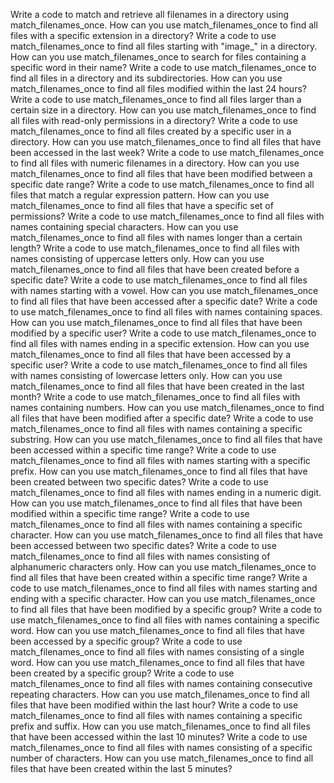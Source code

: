 Write a code to match and retrieve all filenames in a directory using match_filenames_once.
How can you use match_filenames_once to find all files with a specific extension in a directory?
Write a code to use match_filenames_once to find all files starting with "image_" in a directory.
How can you use match_filenames_once to search for files containing a specific word in their name?
Write a code to use match_filenames_once to find all files in a directory and its subdirectories.
How can you use match_filenames_once to find all files modified within the last 24 hours?
Write a code to use match_filenames_once to find all files larger than a certain size in a directory.
How can you use match_filenames_once to find all files with read-only permissions in a directory?
Write a code to use match_filenames_once to find all files created by a specific user in a directory.
How can you use match_filenames_once to find all files that have been accessed in the last week?
Write a code to use match_filenames_once to find all files with numeric filenames in a directory.
How can you use match_filenames_once to find all files that have been modified between a specific date range?
Write a code to use match_filenames_once to find all files that match a regular expression pattern.
How can you use match_filenames_once to find all files that have a specific set of permissions?
Write a code to use match_filenames_once to find all files with names containing special characters.
How can you use match_filenames_once to find all files with names longer than a certain length?
Write a code to use match_filenames_once to find all files with names consisting of uppercase letters only.
How can you use match_filenames_once to find all files that have been created before a specific date?
Write a code to use match_filenames_once to find all files with names starting with a vowel.
How can you use match_filenames_once to find all files that have been accessed after a specific date?
Write a code to use match_filenames_once to find all files with names containing spaces.
How can you use match_filenames_once to find all files that have been modified by a specific user?
Write a code to use match_filenames_once to find all files with names ending in a specific extension.
How can you use match_filenames_once to find all files that have been accessed by a specific user?
Write a code to use match_filenames_once to find all files with names consisting of lowercase letters only.
How can you use match_filenames_once to find all files that have been created in the last month?
Write a code to use match_filenames_once to find all files with names containing numbers.
How can you use match_filenames_once to find all files that have been modified after a specific date?
Write a code to use match_filenames_once to find all files with names containing a specific substring.
How can you use match_filenames_once to find all files that have been accessed within a specific time range?
Write a code to use match_filenames_once to find all files with names starting with a specific prefix.
How can you use match_filenames_once to find all files that have been created between two specific dates?
Write a code to use match_filenames_once to find all files with names ending in a numeric digit.
How can you use match_filenames_once to find all files that have been modified within a specific time range?
Write a code to use match_filenames_once to find all files with names containing a specific character.
How can you use match_filenames_once to find all files that have been accessed between two specific dates?
Write a code to use match_filenames_once to find all files with names consisting of alphanumeric characters only.
How can you use match_filenames_once to find all files that have been created within a specific time range?
Write a code to use match_filenames_once to find all files with names starting and ending with a specific character.
How can you use match_filenames_once to find all files that have been modified by a specific group?
Write a code to use match_filenames_once to find all files with names containing a specific word.
How can you use match_filenames_once to find all files that have been accessed by a specific group?
Write a code to use match_filenames_once to find all files with names consisting of a single word.
How can you use match_filenames_once to find all files that have been created by a specific group?
Write a code to use match_filenames_once to find all files with names containing consecutive repeating characters.
How can you use match_filenames_once to find all files that have been modified within the last hour?
Write a code to use match_filenames_once to find all files with names containing a specific prefix and suffix.
How can you use match_filenames_once to find all files that have been accessed within the last 10 minutes?
Write a code to use match_filenames_once to find all files with names consisting of a specific number of characters.
How can you use match_filenames_once to find all files that have been created within the last 5 minutes?